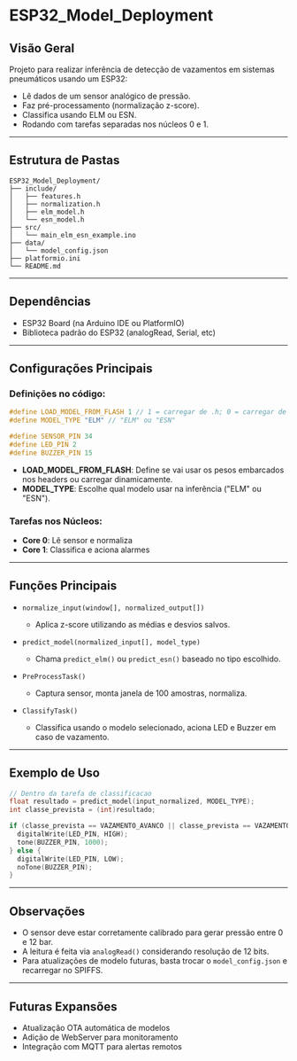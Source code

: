 # ESP32_Model_Deployment

## Visão Geral
Projeto para realizar inferência de detecção de vazamentos em sistemas pneumáticos usando um ESP32:
- Lê dados de um sensor analógico de pressão.
- Faz pré-processamento (normalização z-score).
- Classifica usando ELM ou ESN.
- Rodando com tarefas separadas nos núcleos 0 e 1.

---

## Estrutura de Pastas

```
ESP32_Model_Deployment/
├── include/
│   ├── features.h
│   ├── normalization.h
│   ├── elm_model.h
│   └── esn_model.h
├── src/
│   └── main_elm_esn_example.ino
├── data/
│   └── model_config.json
├── platformio.ini
└── README.md
```

---

## Dependências
- ESP32 Board (na Arduino IDE ou PlatformIO)
- Biblioteca padrão do ESP32 (analogRead, Serial, etc)

---

## Configurações Principais

### Definições no código:
```cpp
#define LOAD_MODEL_FROM_FLASH 1 // 1 = carregar de .h; 0 = carregar de model_config.json
#define MODEL_TYPE "ELM" // "ELM" ou "ESN"

#define SENSOR_PIN 34
#define LED_PIN 2
#define BUZZER_PIN 15
```

- **LOAD_MODEL_FROM_FLASH**: Define se vai usar os pesos embarcados nos headers ou carregar dinamicamente.
- **MODEL_TYPE**: Escolhe qual modelo usar na inferência ("ELM" ou "ESN").


### Tarefas nos Núcleos:
- **Core 0**: Lê sensor e normaliza
- **Core 1**: Classifica e aciona alarmes


---

## Funções Principais

- `normalize_input(window[], normalized_output[])`
  - Aplica z-score utilizando as médias e desvios salvos.

- `predict_model(normalized_input[], model_type)`
  - Chama `predict_elm()` ou `predict_esn()` baseado no tipo escolhido.

- `PreProcessTask()`
  - Captura sensor, monta janela de 100 amostras, normaliza.

- `ClassifyTask()`
  - Classifica usando o modelo selecionado, aciona LED e Buzzer em caso de vazamento.


---

## Exemplo de Uso

```cpp
// Dentro da tarefa de classificacao
float resultado = predict_model(input_normalized, MODEL_TYPE);
int classe_prevista = (int)resultado;

if (classe_prevista == VAZAMENTO_AVANCO || classe_prevista == VAZAMENTO_RECUO) {
  digitalWrite(LED_PIN, HIGH);
  tone(BUZZER_PIN, 1000);
} else {
  digitalWrite(LED_PIN, LOW);
  noTone(BUZZER_PIN);
}
```


---

## Observações
- O sensor deve estar corretamente calibrado para gerar pressão entre 0 e 12 bar.
- A leitura é feita via `analogRead()` considerando resolução de 12 bits.
- Para atualizações de modelo futuras, basta trocar o `model_config.json` e recarregar no SPIFFS.


---

## Futuras Expansões
- Atualização OTA automática de modelos
- Adição de WebServer para monitoramento
- Integração com MQTT para alertas remotos
